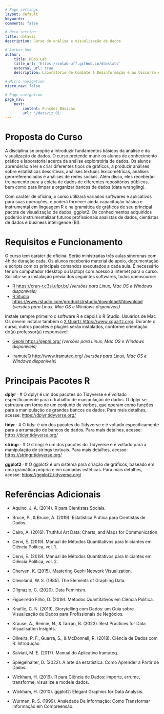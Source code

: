 ```yaml
---
# Page settings
layout: default
keywords:
comments: false

# Hero section
title: dataviz
description: Curso de análise e visualização de dados

# Author box
author:
    title: DDoS Lab
    title_url: 'https://colab-uff.github.io/ddoslab/'
    external_url: true
    description: Laboratório de Combate à Desinformação e ao Discurso de Ódio em Sistemas de Comunicação em Rede

# Micro navigation
micro_nav: false

# Page navigation
page_nav:
    next:
        content: Funções Básicas
        url: '/dataviz_01'
---
```


# Proposta do Curso

A disciplina se propõe a introduzir fundamentos básicos da análise e da visualização de dados. O curso pretende munir os alunos de conhecimento prático e laboratorial acerca da análise exploratória de dados. Os alunos aprenderão a ler e criar diferentes tipos de gráficos, a produzir análises sobre estatísticas descritivas, análises textuais lexicométricas, análises georreferenciadas e análises de redes sociais. Além disso, eles receberão treinamento para a coleta de dados de diferentes repositórios públicos, bem como para limpar e organizar bancos de dados (data wrangling).

Com caráter de oficina, o curso utilizará variados softwares e aplicativos para suas operações, e poderá fornecer ainda capacitação básica e instrumental em linguagem R e na gramática de gráficos de seu principal pacote de visualização de dados, ggplot2. Os conhecimentos adquiridos poderão instrumentalizar futuros profissionais analistas de dados, cientistas de dados e business intelligence (BI).


# Requisitos e Funcionamento

O curso tem caráter de oficina. Serão ministradas três aulas síncronas com 4h de duração cada. Os alunos receberão material de apoio, documentação e scripts com os principais comandos executados a cada aula. É necessário ter um computador (desktop ou laptop) com acesso à internet para o curso. Solicita-se a instalação prévia dos seguintes softwares, todos opensource:

* [R <https://cran-r.c3sl.ufpr.br/>](https://cran-r.c3sl.ufpr.br/) *(versões para Linux, Mac OS e Windows disponíveis)* 
* [R Studio <https://www.rstudio.com/products/rstudio/download/#download>](https://www.rstudio.com/products/rstudio/download/#download) *(versões para Linux, Mac OS e Windows disponíveis)*

Instale sempre primeiro o software R e depois o R Studio. Usuários de Mac Os devem instalar também o [X Quartz <https://www.xquartz.org/>](https://www.xquartz.org/). Durante o curso, outros pacotes e plugins serão instalados, conforme orientação do(a) professor(a) responsável.

* [Gephi <https://gephi.org/>](https://gephi.org/) *(versões para Linux, Mac OS e Windows disponíveis)*
  
* [IramuteQ <http://www.iramuteq.org/>](http://www.iramuteq.org/) *(versões para Linux, Mac OS e Windows disponíveis)*


# Principais Pacotes R

**dplyr** &middot; # O dplyr é um dos pacotes do Tidyverse e é voltado especificamente para o trabalho de manipulação de dados. O dplyr se estrutura em torno de um conjunto de verbos, que operam como funções para a manipulação de grandes bancos de dados. Para mais detalhes, acesse: https://dplyr.tidyverse.org/

**tidyr** &middot; # O tidyr é um dos pacotes do Tidyverse e é voltado especificamente para a arrumação de bancos de dados. Para mais detalhes, acesse: https://tidyr.tidyverse.org/

**stringr** &middot; # O stringr é um dos pacotes do Tidyverse e é voltado para a manipulação de strings textuais. Para mais detalhes, acesse: https://stringr.tidyverse.org/

**ggplot2** &middot; # O ggplot2 é um sistema para criação de gráficos, baseado em uma grámática própria e em camadas estéticas. Para mais detalhes, acesse: https://ggplot2.tidyverse.org/


# Referências Adicionais

* Aquino, J. A. (2014). R para Cientistas Sociais.

* Bruce, P., & Bruce, A. (2019). Estatística Prática para Cientistas de Dados.

* Cairo, A. (2016). Truthful Art Data: Charts, and Maps for Communication.

* Cervi, E. (2019). Manual de Métodos Quantitativos para Iniciantes em Ciência Política, vol. 1.

* Cervi, E. (2019). Manual de Métodos Quantitativos para Iniciantes em Ciência Política, vol. 2.

* Cherven, K. (2015). Mastering Gephi Network Visualization.

* Cleveland, W. S. (1985). The Elements of Graphing Data.

* D’Ignazio, C. (2020). Data Feminism.

* Figueiredo Filho, D. (2019). Métodos Quantitativos em Ciência Política.

* Knaflic, C. N. (2019). Storytelling com Dados: um Guia sobre Visualização de Dados para Profissionais de Negócios.

* Krause, A., Rennie, N., & Tarran, B. (2023). Best Practices for Data Visualisation Insights.

* Oliveira, P. F., Guerra, S., & McDonnell, R. (2018). Ciência de Dados com R: Introdução.

* Salviati, M. E. (2017). Manual do Aplicativo Iramuteq.

* Spiegelhalter, D. (2022). A arte da estatística: Como Aprender a Partir de Dados.

* Wickham, H. (2019). R para Ciência de Dados: importe, arrume, transforme, visualize e modele dados.

* Wickham, H. (2010). ggplot2: Elegant Graphics for Data Analysis.

* Wurman, R. S. (1999). Ansiedade De Informação: Como Transformar Informação em Compreensão.

